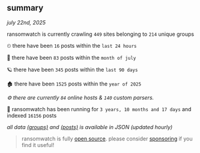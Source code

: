 
## summary
_july 22nd, 2025_

ransomwatch is currently crawling `449` sites belonging to `214` unique groups

⏲ there have been `16` posts within the `last 24 hours`

🦈 there have been `83` posts within the `month of july`

🪐 there have been `345` posts within the `last 90 days`

🏚 there have been `1525` posts within the `year of 2025`

_⚙️ there are currently `84` online hosts & `140` custom parsers._

🦕 ransomwatch has been running for `3 years, 10 months and 17 days` and indexed `16156` posts

_all data  [(groups)](http://ransomwhat.telemetry.ltd/groups) and [(posts)](http://ransomwhat.telemetry.ltd/posts) is available in JSON (updated hourly)_

> ransomwatch is fully [open source](https://github.com/joshhighet/ransomwatch#ransomwatch--). please consider [sponsoring](https://github.com/sponsors/joshhighet) if you find it useful!
